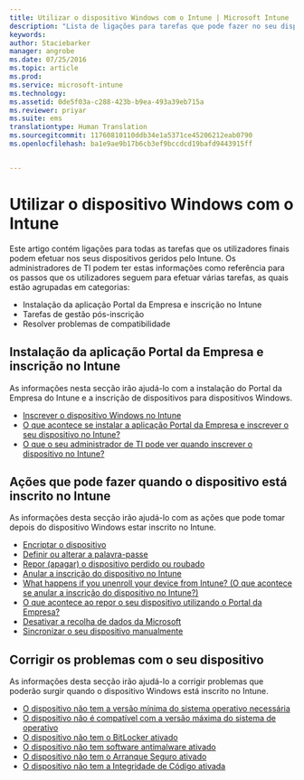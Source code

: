 ```yaml
---
title: Utilizar o dispositivo Windows com o Intune | Microsoft Intune
description: "Lista de ligações para tarefas que pode fazer no seu dispositivo móvel Windows quando este está inscrito no Intune"
keywords: 
author: Staciebarker
manager: angrobe
ms.date: 07/25/2016
ms.topic: article
ms.prod: 
ms.service: microsoft-intune
ms.technology: 
ms.assetid: 0de5f03a-c288-423b-b9ea-493a39eb715a
ms.reviewer: priyar
ms.suite: ems
translationtype: Human Translation
ms.sourcegitcommit: 11760810110ddb34e1a5371ce45206212eab0790
ms.openlocfilehash: ba1e9ae9b17b6cb3ef9bccdcd19bafd9443915ff


---
```


# Utilizar o dispositivo Windows com o Intune

Este artigo contém ligações para todas as tarefas que os utilizadores finais podem efetuar nos seus dispositivos geridos pelo Intune. Os administradores de TI podem ter estas informações como referência para os passos que os utilizadores seguem para efetuar várias tarefas, as quais estão agrupadas em categorias: 
- Instalação da aplicação Portal da Empresa e inscrição no Intune 
- Tarefas de gestão pós-inscrição
- Resolver problemas de compatibilidade

## Instalação da aplicação Portal da Empresa e inscrição no Intune

As informações nesta secção irão ajudá-lo com a instalação do Portal da Empresa do Intune e a inscrição de dispositivos para dispositivos Windows.

- [Inscrever o dispositivo Windows no Intune](enroll-your-device-in-intune-windows.md)
- [O que acontece se instalar a aplicação Portal da Empresa e inscrever o seu dispositivo no Intune?](what-happens-if-you-install-the-company-portal-app-and-enroll-your-device-in-intune-windows.md)
- [O que o seu administrador de TI pode ver quando inscrever o dispositivo no Intune?](what-can-your-it-administrator-see-when-you-enroll-your-device-in-intune-windows.md)

## Ações que pode fazer quando o dispositivo está inscrito no Intune

As informações desta secção irão ajudá-lo com as ações que pode tomar depois do dispositivo Windows estar inscrito no Intune.

- [Encriptar o dispositivo](encrypt-your-device-windows.md)
- [Definir ou alterar a palavra-passe](set-or-change-your-password-windows.md)
- [Repor (apagar) o dispositivo perdido ou roubado](reset-erase-your-lost-or-stolen-device-windows.md)
- [Anular a inscrição do dispositivo no Intune](unenroll-your-device-from-intune-windows.md)
- [What happens if you unenroll your device from Intune? (O que acontece se anular a inscrição do dispositivo no Intune?)](what-happens-if-you-unenroll-your-device-from-intune-windows.md)
- [O que acontece ao repor o seu dispositivo utilizando o Portal da Empresa?](what-happens-if-you-reset-your-device-using-the-company-portal-windows.md)
- [Desativar a recolha de dados da Microsoft](turn-off-microsoft-usage-data-collection-windows.md)
- [Sincronizar o seu dispositivo manualmente](sync-your-device-manually-windows.md)

## Corrigir os problemas com o seu dispositivo

As informações desta secção irão ajudá-lo a corrigir problemas que poderão surgir quando o dispositivo Windows está inscrito no Intune.

- [O dispositivo não tem a versão mínima do sistema operativo necessária](device-doesnt-have-the-required-minimum-operating-system-version-windows.md)
- [O dispositivo não é compatível com a versão máxima do sistema de operativo](device-doesnt-comply-with-maximum-operating-system-version-windows.md)
- [O dispositivo não tem o BitLocker ativado](device-doesnt-have-bitlocker-enabled-windows.md)
- [O dispositivo não tem software antimalware ativado](device-doesnt-have-antimalware-software-enabled-windows.md)
- [O dispositivo não tem o Arranque Seguro ativado](device-doesnt-have-secure-boot-enabled-windows.md)
- [O dispositivo não tem a Integridade de Código ativada](device-doesnt-have-code-integrity-enabled-windows.md)



<!--HONumber=Aug16_HO2-->


